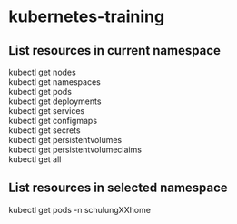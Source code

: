 # kubernetes-training

## List resources in current namespace
kubectl get nodes  
kubectl get namespaces  
kubectl get pods  
kubectl get deployments  
kubectl get services  
kubectl get configmaps  
kubectl get secrets  
kubectl get persistentvolumes  
kubectl get persistentvolumeclaims  
kubectl get all

## List resources in selected namespace
kubectl get pods -n schulungXXhome
